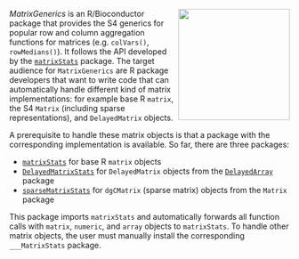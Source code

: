 [<img src="https://www.bioconductor.org/images/logo/jpg/bioconductor_logo_rgb.jpg" width="200" align="right"/>](https://bioconductor.org/)

_MatrixGenerics_ is an R/Bioconductor package that provides the S4 generics for popular row and column aggregation functions for matrices (e.g. `colVars()`, `rowMedians()`). It follows the API developed by the [`matrixStats`](https://cran.r-project.org/package=matrixStats) package. The target audience for `MatrixGenerics` are R package developers that want to write code that can automatically handle different kind of matrix implementations: for example base R `matrix`, the S4 `Matrix` (including sparse representations), and `DelayedMatrix` objects.

A prerequisite to handle these matrix objects is that a package with the corresponding implementation is available. So far, there are three packages:

* [`matrixStats`](https://cran.r-project.org/package=matrixStats) for base R `matrix` objects
* [`DelayedMatrixStats`](https://bioconductor.org/packages/DelayedMatrixStats/) for `DelayedMatrix` objects from the [`DelayedArray`](https://bioconductor.org/packages/DelayedArray/) package
* [`sparseMatrixStats`](https://github.com/const-ae/sparseMatrixStats) for `dgCMatrix` (sparse matrix) objects from the `Matrix` package

This package imports `matrixStats` and automatically forwards all function calls with `matrix`, `numeric`, and `array` objects to `matrixStats`. To handle other matrix objects, the user must manually install the corresponding `___MatrixStats` package.

